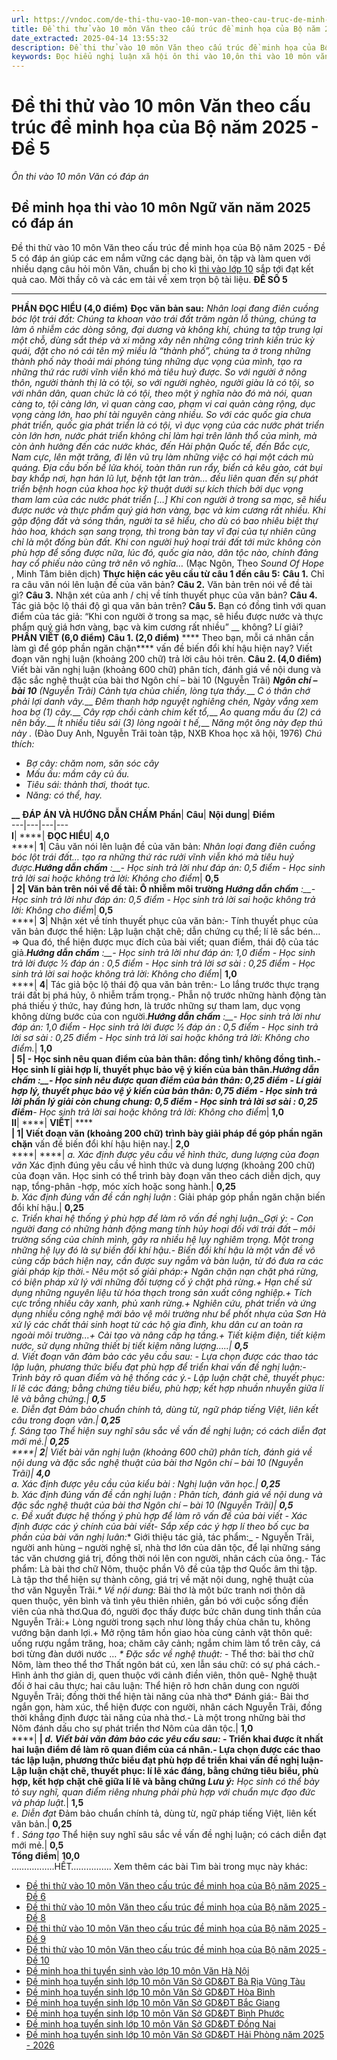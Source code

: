 ```yaml
---
url: https://vndoc.com/de-thi-thu-vao-10-mon-van-theo-cau-truc-de-minh-hoa-cua-bo-de-5-340568
title: Đề thi thử vào 10 môn Văn theo cấu trúc đề minh họa của Bộ năm 2025 - Đề 5 - Ôn thi vào 10 môn Văn có đáp án - VnDoc.com
date_extracted: 2025-04-14 13:55:32
description: Đề thi thử vào 10 môn Văn theo cấu trúc đề minh họa của Bộ năm 2025 - Đề 5 giúp các em làm quen với dạng bài, chuẩn bị cho kì thi lớp 10 sắp tới đạt kết quả cao.
keywords: Đọc hiểu nghị luận xã hội ôn thi vào 10,ôn thi vào 10 môn văn,đề thi vào 10 môn văn,chuyên đề ôn thi vào 10 môn văn,đề thi văn vào 10,đề ôn thi vào 10 môn văn có đáp án,đề ôn thi vào 10 môn văn,đề thi vào 10 môn văn cấu trúc mới,đề thi văn vào 10 năm 2025,đề minh họa thi vào 10 môn văn
---
```


# Đề thi thử vào 10 môn Văn theo cấu trúc đề minh họa của Bộ năm 2025 - Đề 5
 _Ôn thi vào 10 môn Văn có đáp án_
## Đề minh họa thi vào 10 môn Ngữ văn năm 2025 có đáp án
Đề thi thử vào 10 môn Văn theo cấu trúc đề minh họa của Bộ năm 2025 - Đề 5 có đáp án giúp các em nắm vững các dạng bài, ôn tập và làm quen với nhiều dạng câu hỏi môn Văn, chuẩn bị cho kì [thi vào lớp 10](<https://vndoc.com/thi-vao-lop-10-mon-van>) sắp tới đạt kết quả cao. Mời thầy cô và các em tải về xem trọn bộ tài liệu.
**ĐỀ SỐ 5**
****
**PHẦN ĐỌC HIỂU \(4,0 điểm\)**
**Đọc văn bản sau:**
_Nhân loại đang điên cuồng bóc lột trái đất: Chúng ta khoan vào trái đất trăm ngàn lỗ thủng, chúng ta làm ô nhiễm các dòng sông, đại dương và không khí, chúng ta tập trung lại một chỗ, dùng sắt thép và xi măng xây nên những công trình kiến trúc kỳ quái, đặt cho nó cái tên mỹ miều là “thành phố”, chúng ta ở trong những thành phố này thoải mái phóng túng những dục vọng của mình, tạo ra những thứ rác rưởi vĩnh viễn khó mà tiêu huỷ được._
_So với người ở nông thôn, người thành thị là có tội, so với người nghèo, người giàu là có tội, so với nhân dân, quan chức là có tội, theo một ý nghĩa nào đó mà nói, quan càng to, tội càng lớn, vì quan càng cao, phạm vi cai quản càng rộng, dục vọng càng lớn, hao phí tài nguyên càng nhiều._
_So với các quốc gia chưa phát triển, quốc gia phát triển là có tội, vì dục vọng của các nước phát triển còn lớn hơn, nước phát triển không chỉ làm hại trên lãnh thổ của mình, mà còn ảnh hưởng đến các nước khác, đến Hải phận Quốc tế, đến Bắc cực, Nam cực, lên mặt trăng, đi lên vũ trụ làm những việc có hại một cách mù quáng._
_Địa cầu bốn bề lửa khói, toàn thân run rẩy, biển cả kêu gào, cát bụi bay khắp nơi, hạn hán lũ lụt, bệnh tật lan tràn… đều liên quan đến sự phát triển bệnh hoạn của khoa học kỹ thuật dưới sự kích thích bởi dục vọng tham lam của các nước phát triển \[…\]_
_Khi con người ở trong sa mạc, sẽ hiểu được nước và thực phẩm quý giá hơn vàng, bạc và kim cương rất nhiều. Khi gặp động đất và sóng thần, người ta sẽ hiểu, cho dù có bao nhiêu biệt thự hào hoa, khách sạn sang trọng, thì trong bàn tay vĩ đại của tự nhiên cũng chỉ là một đống bùn đất. Khi con người huỷ hoại trái đất tới mức không còn phù hợp để sống được nữa, lúc đó, quốc gia nào, dân tộc nào, chính đảng hay cổ phiếu nào cũng trở nên vô nghĩa…_
\(Mạc Ngôn, Theo _Sound Of Hope_ , Minh Tâm biên dịch\)
**Thực hiện các yêu cầu từ câu 1 đến câu 5:**
**Câu 1.** Chỉ ra câu văn nói lên luận đề của văn bản?
**Câu 2.** Văn bản trên nói về đề tài gì?
**Câu 3.** Nhận xét của anh / chị về tính thuyết phục của văn bản?
**Câu 4.** Tác giả bộc lộ thái độ gì qua văn bản trên?
**Câu 5.** Bạn có đồng tình với quan điểm của tác giả: “Khi con người ở trong sa mạc, sẽ hiểu được nước và thực phẩm quý giá hơn vàng, bạc và kim cương rất nhiều” __ không? Lí giải?
**PHẦN VIẾT \(6,0 điểm\)**
**Câu 1. \(2,0 điểm\)**
**** Theo bạn, mỗi cá nhân cần làm gì để góp phần ngăn chặn**** vấn đề biến đổi khí hậu hiện nay? Viết đoạn văn nghị luận \(khoảng 200 chữ\) trả lời câu hỏi trên.
**Câu 2. \(4,0 điểm\)**
Viết bài văn nghị luận \(khoảng 600 chữ\) phân tích, đánh giá về nội dung và đặc sắc nghệ thuật của bài thơ Ngôn chí – bài 10 \(Nguyễn Trãi\)
**_Ngôn chí – bài 10_**
 _\(Nguyễn Trãi\)_
_Cảnh tựa chùa chiền, lòng tựa thầy.___
_C_ _ó thân chớ phải lợi danh vây.___
_Đêm thanh hớp nguyệt nghiêng chén,_
_Ngày vắng xem hoa bợ \(1\) cây.___
_Cây rợp chồi cành chim kết tổ,___
_Ao quang mấu ấu \(2\) cá nên bầy.___
_Ít nhiều tiêu sái \(3\) lòng ngoài_ _t_ _hế,___
_Năng một ông này đẹp thú này_ _._
\(Đào Duy Anh, Nguyễn Trãi toàn tập, NXB Khoa học xã hội, 1976\)
_Chú thích:_
  * _Bợ cây: chăm nom, săn sóc cây_
  *  _Mấu ấu: mầm cây củ ấu._
  * _Tiêu sái: thảnh thơi, thoát tục._
  * _Năng: có thể, hay._

**__**
**ĐÁP ÁN VÀ HƯỚNG DẪN CHẤM**
**Phần**| **Câu**| **Nội dung**| **Điểm**  
---|---|---|---  
**I**| ****| **ĐỌC HIỂU**| **4,0**  
****| **1**|  Câu văn nói lên luận đề của văn bản: _Nhân loại đang điên cuồng bóc lột trái đất… tạo ra những thứ rác rưởi vĩnh viễn khó mà tiêu huỷ được._**_Hướng dẫn chấm_** _:__\- Học sinh trả lời như đáp án: 0,5 điểm_ _\- Học sinh trả lời sai hoặc không trả lời: Không cho điểm_| **0,5**  
****| **2**|  Văn bản trên nói về đề tài: Ô nhiễm môi trường** _Hướng dẫn chấm_** _:__\- Học sinh trả lời như đáp án: 0,5 điểm_ _\- Học sinh trả lời sai hoặc không trả lời: Không cho điểm_| **0,5**  
****| **3**|  Nhận xét về tính thuyết phục của văn bản:\- Tính thuyết phục của văn bản được thể hiện: Lập luận chặt chẽ; dẫn chứng cụ thể; lí lẽ sắc bén…=> Qua đó, thể hiện được mục đích của bài viết; quan điểm, thái độ của tác giả.**_Hướng dẫn chấm_** _:__\- Học sinh trả lời như đáp án: 1,0 điểm_ _\- Học sinh trả lời được ½ đáp án : 0,5 điểm_ _\- Học sinh trả lời sơ sài : 0,25 điểm_ _\- Học sinh trả lời sai hoặc không trả lời: Không cho điểm_| **1,0**  
****| **4**|  Tác giả bộc lộ thái độ qua văn bản trên:\- Lo lắng trước thực trạng trái đất bị phá hủy, ô nhiễm trầm trọng.\- Phẫn nộ trước những hành động tàn phá thiếu ý thức, hay đúng hơn, là trước những sự tham lam, dục vọng không dừng bước của con người.**_Hướng dẫn chấm_** _:__\- Học sinh trả lời như đáp án: 1,0 điểm_ _\- Học sinh trả lời được ½ đáp án : 0,5 điểm_ _\- Học sinh trả lời sơ sài : 0,25 điểm_ _\- Học sinh trả lời sai hoặc không trả lời: Không cho điểm._| **1,0**  
****| **5**|  \- Học sinh nêu quan điểm của bản thân: đồng tình/ không đồng tình.\- Học sinh lí giải hợp lí, thuyết phục bảo vệ ý kiến của bản thân.**_Hướng dẫn chấm_** _:__\- Học sinh nêu được quan điểm của bản thân: 0,25 điểm_ _\- Lí giải hợp lý, thuyết phục bảo vệ ý kiến của bản thân: 0,75 điểm_ _\- Học sinh trả lời phần lý giải còn chung chung: 0,5 điểm_ _\- Học sinh trả lời sơ sài : 0,25 điểm_****_\- Học sinh trả lời sai hoặc không trả lời: Không cho điểm_| **1,0**  
**II**| ****| **VIẾT**| ****  
****| **1**|  Viết đoạn văn \(khoảng 200 chữ\) trình bày giải pháp để góp phần ngăn chặn**** vấn đề biến đổi khí hậu hiện nay.| **2,0**  
****| ****| _a. Xác định được yêu cầu về hình thức, dung lượng của đoạn văn_ Xác định đúng yêu cầu về hình thức và dung lượng \(khoảng 200 chữ\) của đoạn văn. Học sinh có thể trình bày đoạn văn theo cách diễn dịch, quy nạp, tổng-phân -hợp, móc xích hoặc song hành.| **0,25**  
 _b. Xác định đúng vấn đề cần nghị luận_ : Giải pháp góp phần ngăn chặn biến đổi khí hậu.| **0,25**  
 _c. Triển khai hệ thống ý phù hợp để làm rõ vấn đề nghị luận.__Gợi ý:_ \- Con người đang có những hành động mang tính hủy hoại đối với trái đất – môi trường sống của chính mình, gây ra nhiều hệ lụy nghiêm trọng. Một trong những hệ lụy đó là sự biến đổi khí hậu.\- Biến đổi khí hậu là một vấn đề vô cùng cấp bách hiện nay, cần được suy ngẫm và bàn luận, từ đó đưa ra các giải pháp kịp thời.\- Nêu một số giải pháp:\+ Ngăn chặn nạn chặt phá rừng, có biện pháp xử lý với những đối tượng cố ý chặt phá rừng.\+ Hạn chế sử dụng những nguyên liệu từ hóa thạch trong sản xuất công nghiệp.\+ Tích cực trồng nhiều cây xanh, phủ xanh rừng.\+ Nghiên cứu, phát triển và ứng dụng nhiều công nghệ mới bảo vệ môi trường như bể phốt nhựa của Sơn Hà xử lý các chất thải sinh hoạt từ các hộ gia đình, khu dân cư an toàn ra ngoài môi trường...\+ Cải tạo và nâng cấp hạ tầng.\+ Tiết kiệm điện, tiết kiệm nước, sử dụng những thiết bị tiết kiệm năng lượng…..| **0,5**  
 _d. Viết đoạn văn đảm bảo các yêu cầu sau:_ \- Lựa chọn được các thao tác lập luận, phương thức biểu đạt phù hợp để triển khai vấn đề nghị luận:\- Trình bày rõ quan điểm và hệ thống các ý.\- Lập luận chặt chẽ, thuyết phục: lí lẽ các đáng; bằng chứng tiêu biểu, phù hợp; kết hợp nhuần nhuyễn giữa lí lẽ và bằng chứng.| **0,5**  
 _e. Diễn đạt_ Đảm bảo chuẩn chính tả, dùng từ, ngữ pháp tiếng Việt, liên kết câu trong đoạn văn.| **0,25**  
 _f. Sáng tạo_ Thể hiện suy nghĩ sâu sắc về vấn đề nghị luận; có cách diễn đạt mới mẻ.| **0,25**  
****| **2**|  Viết bài văn nghị luận \(khoảng 600 chữ\) phân tích, đánh giá về nội dung và đặc sắc nghệ thuật của bài thơ Ngôn chí – bài 10 \(Nguyễn Trãi\)| **4,0**  
 _a. Xác định được yêu cầu của kiểu bài_ : Nghị luận văn học.| **0,25**  
 _b. Xác định đúng vấn đề cần nghị luận_ : Phân tích, đánh giá về nội dung và đặc sắc nghệ thuật của bài thơ Ngôn chí – bài 10 \(Nguyễn Trãi\)| **0,5**  
 _c. Đề xuất được hệ thống ý phù hợp để làm rõ vấn đề của bài viết_ \- Xác định được các ý chính của bài viết\- Sắp xếp các ý hợp lí theo bố cục ba phần của bài văn nghị luân:_\* Giới thiệu tác giả, tác phẩm:_ \- Nguyễn Trãi, người anh hùng – người nghệ sĩ, nhà thơ lớn của dân tộc, để lại những sáng tác văn chương giá trị, đồng thời nói lên con người, nhân cách của ông.\- Tác phẩm: Là bài thơ chữ Nôm, thuộc phần Vô đề của tập thơ Quốc âm thi tập. Là tập thơ thể hiện sự thành công, giá trị về mặt nội dung, nghệ thuật của thơ văn Nguyễn Trãi._\* Về nội dung:_ Bài thơ là một bức tranh nơi thôn dã quen thuộc, yên bình và tình yêu thiên nhiên, gắn bó với cuộc sống điền viên của nhà thơ.Qua đó, người đọc thấy được bức chân dung tinh thần của Nguyễn Trãi:\+ Lòng người trong sạch như lòng thầy chùa chân tu, không vướng bận danh lợi.\+ Mở rộng tâm hồn giao hòa cùng cảnh vật thôn quê: uống rượu ngắm trăng, hoa; chăm cây cảnh; ngắm chim làm tổ trên cây, cá bơi từng đàn dưới nước … _\* Đặc sắc về nghệ thuật:_ \- Thể thơ: bài thơ chữ Nôm, làm theo thể thơ Thất ngôn bát cú, xen lẫn sáu chữ: có sự phá cách.\- Hình ảnh thơ giản dị, quen thuộc với cảnh điền viên, thôn quê\- Nghệ thuật đối ở hai câu thực; hai câu luận: Thể hiện rõ hơn chân dung con người Nguyễn Trãi; đồng thời thể hiện tài năng của nhà thơ\* Đánh giá:\- Bài thơ ngắn gọn, hàm xúc, thể hiện được con người, nhân cách Nguyễn Trãi, đồng thời khẳng định được tài năng của nhà thơ.\- Là một trong những bài thơ Nôm đánh dấu cho sự phát triển thơ Nôm của dân tộc.| **1,0**  
****| ****| _d. Viết bài văn đảm bảo các yêu cầu sau:_ \- Triển khai được ít nhất hai luận điểm để làm rõ quan điểm của cá nhân.\- Lựa chọn được các thao tác lập luận, phương thức biểu đạt phù hợp để triển khai vấn đề nghị luận\- Lập luận chặt chẽ, thuyết phục: lí lẽ xác đáng, bằng chứng tiêu biểu, phù hợp, kết hợp chặt chẽ giữa lí lẽ và bằng chứng** _Lưu ý:_** _Học sinh có thể bày tỏ suy nghĩ, quan điểm riêng nhưng phải phù hợp với chuẩn mực đạo đức và pháp luật._| **1,5**  
 _e. Diễn đạt_ Đảm bảo chuẩn chính tả, dùng từ, ngữ pháp tiếng Việt, liên kết văn bản.| **0,25**  
f _. Sáng tạo_ Thể hiện suy nghĩ sâu sắc về vấn đề nghị luận; có cách diễn đạt mới mẻ.| **0,5**  
**Tổng điểm**| **10,0**  
……………..HẾT…………….
Xem thêm các bài Tìm bài trong mục này khác:
  * [Đề thi thử vào 10 môn Văn theo cấu trúc đề minh họa của Bộ năm 2025 - Đề 6](</de-thi-thu-vao-10-mon-van-theo-cau-truc-de-minh-hoa-cua-bo-de-6-340572>)
  * [Đề thi thử vào 10 môn Văn theo cấu trúc đề minh họa của Bộ năm 2025 - Đề 8](</de-thi-thu-vao-10-mon-van-theo-cau-truc-de-minh-hoa-cua-bo-de-8-340599>)
  * [Đề thi thử vào 10 môn Văn theo cấu trúc đề minh họa của Bộ năm 2025 - Đề 9](</de-thi-thu-vao-10-mon-van-theo-cau-truc-de-minh-hoa-cua-bo-de-9-340638>)
  * [Đề thi thử vào 10 môn Văn theo cấu trúc đề minh họa của Bộ năm 2025 - Đề 10](</de-thi-thu-vao-10-mon-van-theo-cau-truc-de-minh-hoa-cua-bo-de-10-340639>)
  * [Đề minh họa thi tuyển sinh vào lớp 10 môn Văn Hà Nội](</de-minh-hoa-thi-tuyen-sinh-vao-lop-10-mon-van-ha-noi-319384>)
  * [Đề minh họa tuyển sinh lớp 10 môn Văn Sở GD&ĐT Bà Rịa Vũng Tàu](</de-minh-hoa-tuyen-sinh-lop-10-mon-van-so-gd-dt-ba-ria-vung-tau-338134>)
  * [Đề minh họa tuyển sinh lớp 10 môn Văn Sở GD&ĐT Hòa Bình](</de-minh-hoa-tuyen-sinh-lop-10-mon-van-so-gd-dt-hoa-binh-338136>)
  * [Đề minh họa tuyển sinh lớp 10 môn Văn Sở GD&ĐT Bắc Giang](</de-minh-hoa-tuyen-sinh-lop-10-mon-van-so-gd-dt-bac-giang-338140>)
  * [Đề minh họa tuyển sinh lớp 10 môn Văn Sở GD&ĐT Bình Phước](</de-minh-hoa-tuyen-sinh-lop-10-mon-van-so-gd-dt-binh-phuoc-338153>)
  * [Đề minh họa tuyển sinh lớp 10 môn Văn Sở GD&ĐT Đồng Nai](</de-minh-hoa-tuyen-sinh-lop-10-mon-van-so-gd-dt-dong-nai-338156>)
  * [Đề minh họa tuyển sinh lớp 10 môn Văn Sở GD&ĐT Hải Phòng năm 2025 - 2026](</de-minh-hoa-tuyen-sinh-lop-10-mon-van-so-gd-dt-hai-phong-338159>)

